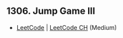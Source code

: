 ## 1306. Jump Game III

-  [LeetCode](https://leetcode.com/problems/jump-game-iii/) | [LeetCode CH](https://leetcode.cn/problems/jump-game-iii/) (Medium)
